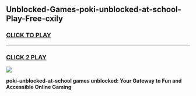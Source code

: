 
## Unblocked-Games-poki-unblocked-at-school-Play-Free-cxily
<h3>
<a href="https://premium76.site?title=poki-unblocked-at-school&ref=24M">CLICK TO PLAY</a></h3>
<hr>

<h3>
<a href="https://premium76.site?title=poki-unblocked-at-school&ref=24M">CLICK 2 PLAY</a>
  
</h3>

<a href="https://premium76.site?title=poki-unblocked-at-school&ref=24M"><img src="https://clearcache.store/games.png"></a>


**poki-unblocked-at-school games unblocked: Your Gateway to Fun and Accessible Online Gaming**
